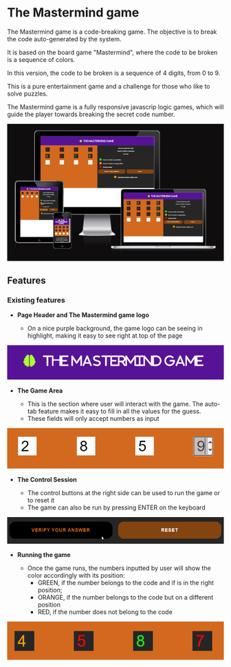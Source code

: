 # The Mastermind game

The Mastermind game is a code-breaking game. The objective is to break the code auto-generated by the system.

It is based on the board game "Mastermind", where the code to be broken is a sequence of colors.

In this version, the code to be broken is a sequence of 4 digits, from 0 to 9.

This is a pure entertainment game and a challenge for those who like to solve puzzles.

The Mastermind game is a fully responsive javascrip logic games, which will guide the player towards breaking the secret code number.

![Responsive Mockup](assets/images/mastermind_mockup.png)

## Features

### Existing features

- __Page Header and The Mastermind game logo__

    - On a nice purple background, the game logo can be seeing in highlight, making it easy to see right at top of the page

![Logo](/assets/images/mastermind_logo.png)

- __The Game Area__

    - This is the section where user will interact with the game. The auto-tab feature makes it easy to fill in all the values for the guess. 
    - These fields will only accept numbers as input
    
![Input fields](/assets/images/mastermind_input_fields.png)
  
- __The Control Session__

   - The control buttons at the right side can be used to run the game or to reset it
   - The game can also be run by pressing ENTER on the keyboard


![Input fields](/assets/images/mastermind_control_buttons.png)

- __Running the game__

    - Once the game runs, the numbers inputted by user will show the color accordingly with its position:
        - GREEN, if the number belongs to the code and if is in the right position;
        - ORANGE, if the number belongs to the code but on a different position
        - RED, if the number does not belong to the code

![Input fields](/assets/images/mastermind_input_color.png)
    